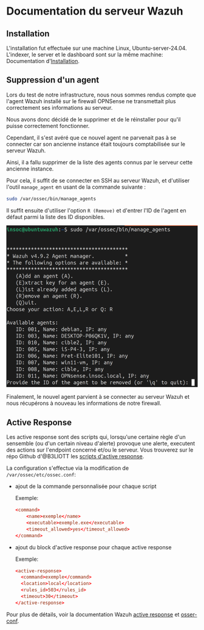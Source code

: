 # Documentation du serveur Wazuh

## Installation
L'installation fut effectuée sur une machine Linux, Ubuntu-server-24.04. L'indexer, le server et le dashboard sont sur la même machine:
Documentation d'[Installation](https://documentation.wazuh.com/current/installation-guide/index.html).


## Suppression d'un agent
Lors du test de notre infrastructure, nous nous sommes rendus compte que l'agent Wazuh installé sur le firewall OPNSense ne transmettait plus correctement ses informations au serveur.

Nous avons donc décidé de le supprimer et de le réinstaller pour qu'il puisse correctement fonctionner.

Cependant, il s'est avéré que ce nouvel agent ne parvenait pas à se connecter car son ancienne instance était toujours comptabilisée sur le serveur Wazuh.

Ainsi, il a fallu supprimer de la liste des agents connus par le serveur cette ancienne instance.

Pour cela, il suffit de se connecter en SSH au serveur Wazuh, et d'utiliser l'outil `manage_agent` en usant de la commande suivante :
```bash
sudo /var/ossec/bin/manage_agents
```
Il suffit ensuite d'utiliser l'option `R (Remove)` et d'entrer l'ID de l'agent en défaut parmi la liste des ID disponibles.

![Remove Agent](images/RemoveAgent.png)

Finalement, le nouvel agent parvient à se connecter au serveur Wazuh et nous récupérons à nouveau les informations de notre firewall.

## Active Response
Les active response sont des scripts qui, lorsqu'une certaine règle d'un sensemble (ou d'un certain niveau d'alerte) provoque une alerte, executent des actions sur l'endpoint concerné et/ou le serveur.
Vous trouverez sur le répo Github d'@B3LIOTT les [scripts d'active response](https://github.com/B3LIOTT/wazuh-active-response).

La configuration s'effectue via la modification de `/var/ossec/etc/ossec.conf`:
- ajout de la commande personnalisée pour chaque script

  Exemple:
  ```conf
  <command>
      <name>exemple</name>
      <executable>exemple.exe</executable>
      <timeout_allowed>yes</timeout_allowed>
  </command>
  ```

- ajout du block d'active response pour chaque active response

  Exemple:
    ```conf
   <active-response>
      <command>exemple</command>
      <location>local</location>
      <rules_id>503</rules_id>
      <timeout>30</timeout>
  </active-response>
  ```

Pour plus de détails, voir la documentation Wazuh [active response](https://documentation.wazuh.com/current/user-manual/capabilities/active-response/how-to-configure.html) et [osser-conf](https://documentation.wazuh.com/current/user-manual/reference/ossec-conf/active-response.html#command).
